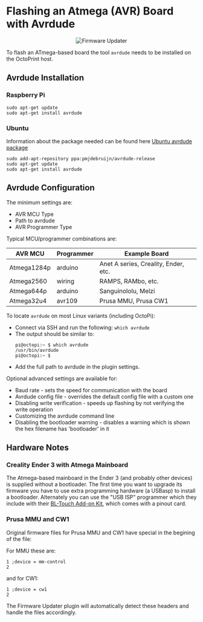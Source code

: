 # Flashing an Atmega (AVR) Board with Avrdude

<p align="center">
  <img alt="Firmware Updater" src="../extras/img/avrdude.png">
</p>

To flash an ATmega-based board the tool `avrdude` needs to be installed on the OctoPrint host.

## Avrdude Installation
### Raspberry Pi

```
sudo apt-get update
sudo apt-get install avrdude
```

### Ubuntu
Information about the package needed can be found here [Ubuntu avrdude package](https://launchpad.net/ubuntu/+source/avrdude)

```
sudo add-apt-repository ppa:pmjdebruijn/avrdude-release
sudo apt-get update
sudo apt-get install avrdude
```

## Avrdude Configuration
The minimum settings are:
* AVR MCU Type
* Path to avrdude
* AVR Programmer Type

Typical MCU/programmer combinations are:

| AVR MCU | Programmer | Example Board |
| --- | --- | --- |
| Atmega1284p | arduino | Anet A series, Creality, Ender, etc. |
| Atmega2560 | wiring | RAMPS, RAMbo, etc. |
| Atmega644p | arduino | Sanguinololu, Melzi |
| Atmega32u4 | avr109 | Prusa MMU, Prusa CW1 |

To locate `avrdude` on most Linux variants (including OctoPi):
* Connect via SSH and run the following: `which avrdude`
* The output should be similar to:
   ```
   pi@octopi:~ $ which avrdude
   /usr/bin/avrdude
   pi@octopi:~ $
   ```
* Add the full path to avrdude in the plugin settings.

Optional advanced settings are available for:
* Baud rate - sets the speed for communication with the board
* Avrdude config file - overrides the default config file with a custom one
* Disabling write verification - speeds up flashing by not verifying the write operation
* Customizing the avrdude command line
* Disabling the bootloader warning - disables a warning which is shown the hex filename has 'bootloader' in it

## Hardware Notes
### Creality Ender 3 with Atmega Mainboard
The Atmega-based mainboard in the Ender 3 (and probably other devices) is supplied without a bootloader.  The first time you want to upgrade its firmware you have to use extra programming hardware (a USBasp) to install a bootloader.  Alternately you can use the "USB ISP" programmer which they include with their [BL-Touch Add-on Kit](https://www.creality3dofficial.com/products/creality-bl-touch?_pos=8&_sid=07be62867&_ss=rell), which comes with a pinout card.

### Prusa MMU and CW1
Original firmware files for Prusa MMU and CW1 have special in the begining of the file:

For MMU these are:

```
1 ;device = mm-control   
2 
```

and for CW1:

```
1 ;device = cw1   
2 
```

The Firmware Updater plugin will automatically detect these headers and handle the files accordingly.
